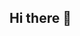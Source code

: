 ## Hi there 👋

<!--
**ayushp0728/ayushp0728** is a ✨ _special_ ✨ repository because its `README.md` (this file) appears on your GitHub profile.

Here are some ideas to get you started:

- 🔭 I’m currently working on full-stack projects that integrate AI!
- 🌱 I’m currently learning C and improving at JS, TSX, and Python
- 📫 How to reach me: https://www.linkedin.com/in/ayush-patel-466941242/
- 😄 Pronouns: he/him
-->
